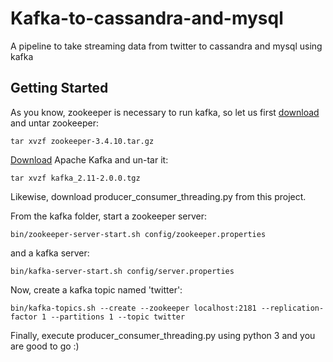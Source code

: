# Kafka-to-cassandra-and-mysql
A pipeline to take streaming data from twitter to cassandra and mysql using kafka

## Getting Started
As you know, zookeeper is necessary to run kafka, so let us first [download](https://www.apache.org/dyn/closer.cgi/zookeeper/) and untar zookeeper:
```
tar xvzf zookeeper-3.4.10.tar.gz
```


[Download](https://www.apache.org/dyn/closer.cgi?path=/kafka/2.0.0/kafka_2.11-2.0.0.tgz) Apache Kafka and un-tar it:
```
tar xvzf kafka_2.11-2.0.0.tgz
```
Likewise, download producer_consumer_threading.py from this project.

From the kafka folder, start a zookeeper server:
```
bin/zookeeper-server-start.sh config/zookeeper.properties
```
and a kafka server:
```
bin/kafka-server-start.sh config/server.properties
```
Now, create a kafka topic named 'twitter':
```
bin/kafka-topics.sh --create --zookeeper localhost:2181 --replication-factor 1 --partitions 1 --topic twitter
```

Finally, execute producer_consumer_threading.py using python 3 and you are good to go :)
